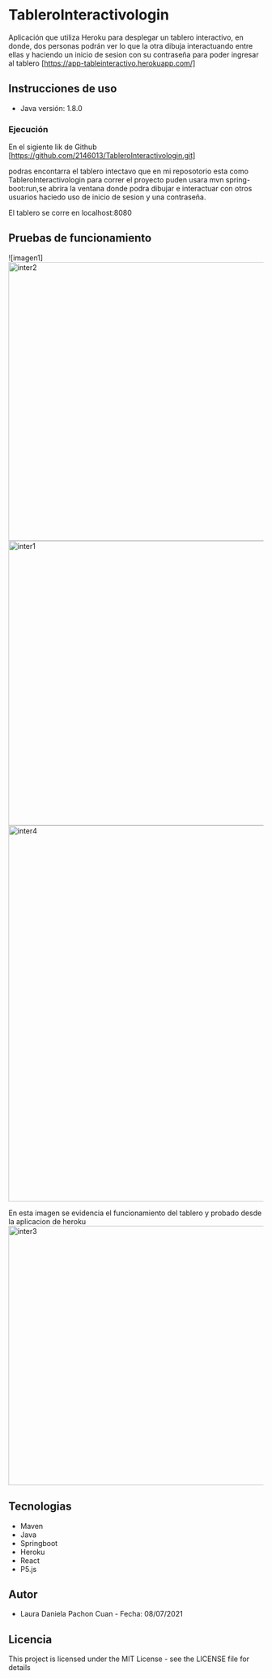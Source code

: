 # TableroInteractivologin
Aplicación que utiliza Heroku para desplegar un tablero interactivo, en donde,  dos personas podrán ver lo que la otra dibuja interactuando entre ellas 
y haciendo un inicio de sesion con su contraseña para poder ingresar al tablero
[https://app-tableinteractivo.herokuapp.com/]
## Instrucciones de uso

* Java versión: 1.8.0

### Ejecución

En el sigiente lik de Github 
[https://github.com/2146013/TableroInteractivologin.git]

podras encontarra el tablero intectavo que en mi reposotorio esta como TableroInteractivologin
para correr el proyecto puden usara mvn spring-boot:run,se abrira la ventana 
donde podra dibujar e interactuar con otros usuarios haciedo uso de inicio de sesion y una contraseña.

El tablero se corre en localhost:8080


## Pruebas de funcionamiento 
![imagen1]<img width="550" alt="inter2" src="https://user-images.githubusercontent.com/60073527/125018617-141bf180-e03b-11eb-9138-c6e35fee9727.PNG">
<img width="562" alt="inter1" src="https://user-images.githubusercontent.com/60073527/125018629-18480f00-e03b-11eb-9382-d957d0fb01d1.PNG">
<img width="742" alt="inter4" src="https://user-images.githubusercontent.com/60073527/125018983-b89e3380-e03b-11eb-8e39-489dfabade25.PNG">


En esta imagen se evidencia el funcionamiento del tablero y probado desde la aplicacion de heroku 
<img width="512" alt="inter3" src="https://user-images.githubusercontent.com/60073527/125018599-0b2b2000-e03b-11eb-8159-9257fc6632e3.PNG">





## Tecnologias
* Maven
* Java
* Springboot
* Heroku
* React
* P5.js

## Autor
* Laura Daniela Pachon Cuan  - Fecha: 08/07/2021

## Licencia
This project is licensed under the MIT License - see the LICENSE file for details
